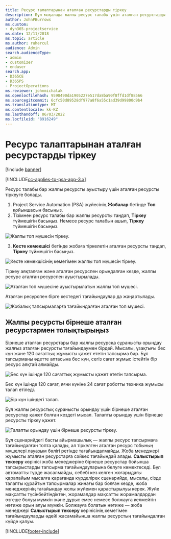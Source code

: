 ```yaml
---
title: Ресурс талаптарынан аталған ресурстарды тіркеу
description: Бұл мақалада жалпы ресурс талабы үшін аталған ресурстарды брондау туралы ақпарат берілген.
author: JohnPBurrows
ms.custom:
- dyn365-projectservice
ms.date: 12/11/2018
ms.topic: article
ms.author: ruhercul
audience: Admin
search.audienceType:
- admin
- customizer
- enduser
search.app:
- D365CE
- D365PS
- ProjectOperations
ms.reviewer: johnmichalak
ms.openlocfilehash: 9598490da1905227e517da8ba90f8ffd1df88566
ms.sourcegitcommit: 6cfc50d89528df977a8f6a55c1ad39d99800d9b4
ms.translationtype: MT
ms.contentlocale: kk-KZ
ms.lasthandoff: 06/03/2022
ms.locfileid: "8916249"
---
```

# <a name="book-named-resources-from-resource-requirements"></a>Ресурс талаптарынан аталған ресурстарды тіркеу

[!include [banner](../includes/psa-now-project-operations.md)]

[!INCLUDE[cc-applies-to-psa-app-3.x](../includes/cc-applies-to-psa-app-3x.md)]

Ресурс талабы бар жалпы ресурсты ауыстыру үшін аталған ресурсты тіркеуге болады.

1. Project Service Automation (PSA) жүйесінің **Жобалар** бетінде **Топ** қойыншасын басыңыз.
2. Тізімнен ресурс талабы бар жалпы ресурсты таңдап, **Тіркеу** түймешігін басыңыз. Немесе ресурс талабын ашып, **Тіркеу** түймешігін басыңыз.


![Жалпы топ мүшесін тіркеу.](media/RM-how-to-14.png)


3. **Кесте көмекшісі** бетінде жобаға тіркелетін аталған ресурсты таңдап, **Тіркеу** түймешігін басыңыз.

![Кесте көмекшісінің көмегімен жалпы топ мүшесін тіркеу.](media/RM-how-to-15.png)

Тіркеу аяқталған және аталған ресурспен орындалған кезде, жалпы ресурс аталған ресурспен ауыстырылады.

![Аталған топ мүшесіне ауыстырылатын жалпы топ мүшесі.](media/RM-how-to-16.png)

Аталған ресурспен бірге кестедегі тағайындаулар да жаңартылады.

![Жобалық тапсырмаларға тағайындалған аталған топ мүшесі.](media/RM-how-to-17.png)

## <a name="fulfill-a-generic-resource-with-multiple-named-resources"></a>Жалпы ресурсты бірнеше аталған ресурстармен толықтырыңыз
Бірнеше аталған ресурстары бар жалпы ресурсқа сұранысты орындау жалғыз аталған ресурсты тағайындаумен бірдей. Мысалы, ұзақтығы бес күн және 120 сағаттық жұмысты қажет ететін тапсырма бар. Бұл тапсырманы әдетте аптасына бес күн, сегіз сағат жұмыс істейтін бір ресурс аяқтай алмайды. 

![Бес күн ішінде 120 сағаттық жұмысты қажет ететін тапсырма.](media/RM-how-to-21.png)

Бес күн ішінде 120 сағат, яғни күніне 24 сағат роботты техника жұмысы талап етіледі.

![Бір күн ішіндегі талап.](media/RM-how-to-22.png)

Бұл жалпы ресурстық сұранысты орындау үшін бірнеше аталған ресурстар қажет болған кездегі мысал. Талапты орындау үшін бірнеше ресурсты тіркеу қажет.

![Талапты орындау үшін бірнеше ресурсты тіркеу.](media/RM-how-to-23.png)

Бұл сценарийдегі басты айырмашылық — жалпы ресурс тапсырмаға тағайындалған топта қалады, ал тіркелген аталған ресурс тобының мүшелері лауазым бөлігі ретінде тағайындалмайды. Жоба менеджері жұмысты аталған ресурстарға сәйкес тағайындай алады. **Салыстырып тексеру** көрінісі жоба менеджеріне бірнеше ресурстар бойынша тапсырыстарды тапсырма тағайындауларына бөлуге көмектеседі. Бұл автоматты түрде жасалмайды, себебі кез келген жоғарыдағы қарапайым мысалға қарағанда күрделірек сценарийде, мысалы, сізде талапты құрайтын тапсырмалар жинағы бар болған кезде, жоба менеджерінің тағайындау жолы жүйемен қарастырылуы керек. Жүйе мақсатты түсінбейтіндіктен, жорамалдар мақсатты жорамалдардан өзгеше болуы мүмкін және дұрыс емес немесе болжауға келмейтін нәтиже орын алуы мүмкін. Болжауға болатын нәтиже — жоба менеджері **Салыстырып тексеру** көрінісінің көмегімен тағайындауларды әдейі жасамайынша жалпы ресурстың тағайындалған күйде қалуы.




[!INCLUDE[footer-include](../includes/footer-banner.md)]
